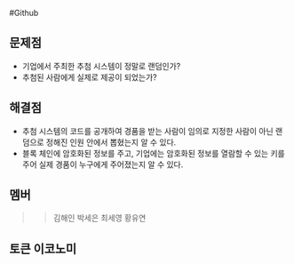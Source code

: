 #Github

## 문제점
- 기업에서 주최한 추첨 시스템이 정말로 랜덤인가?
- 추첨된 사람에게 실제로 제공이 되었는가?

## 해결점
- 추첨 시스템의 코드를 공개하여 경품을 받는 사람이 임의로 지정한 사람이 아닌 랜덤으로 정해진 인원 안에서 뽑혔는지 알 수 있다. 
- 블록 체인에 암호화된 정보를 주고, 기업에는 암호화된 정보를 열람할 수 있는 키를 주어 실제 경품이 누구에게 주어졌는지 알 수 있다.

## 멤버
>> 김해인 박세은 최세영 황유연

## 토큰 이코노미
